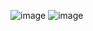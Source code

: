 ![image](https://github.com/user-attachments/assets/a83d6cca-58f6-46d9-bc14-d23ba7e228be)
![image](https://github.com/user-attachments/assets/34f2ef2a-c1b8-4f0f-aace-0d9a9f1957b1)
